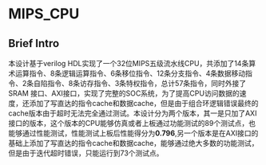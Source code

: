 # MIPS_CPU

## Brief Intro

本设计基于verilog HDL实现了一个32位MIPS五级流水线CPU，共添加了14条算术运算指令、8条逻辑运算指令、6条移位指令、12条分支指令、4条数据移动指令、2条自陷指令、8条访存指令、3条特权指令，总计57条指令，同时外接了SRAM 接口、AXI接口，实现了完整的SOC系统，为了提高CPU访问数据的速度，还添加了写直达的指令cache和数据cache，但是由于组合环逻辑错误最终的cache版本由于超时无法完全通过测试。本设计分为两个版本，其一是只加了AXI接口的版本，这个版本的CPU能够仿真或者上板通过功能测试的89个测试点，也能够通过性能测试，性能测试上板后性能得分为**0.796**,另一个版本是在AXI接口的基础上添加了写直达的指令cache和数据cache，能够通过绝大多数的功能测试，但是由于迭代超时错误，只能运行到73个测试点。